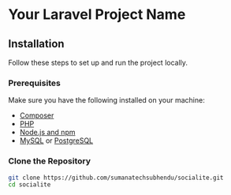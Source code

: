 # Your Laravel Project Name

## Installation

Follow these steps to set up and run the project locally.

### Prerequisites

Make sure you have the following installed on your machine:

- [Composer](https://getcomposer.org/)
- [PHP](https://www.php.net/)
- [Node.js and npm](https://nodejs.org/)
- [MySQL](https://www.mysql.com/) or [PostgreSQL](https://www.postgresql.org/)

### Clone the Repository

```bash
git clone https://github.com/sumanatechsubhendu/socialite.git
cd socialite
